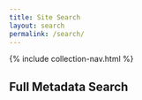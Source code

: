 ```yaml
---
title: Site Search
layout: search
permalink: /search/
---
```


{% include collection-nav.html %}

## Full Metadata Search
